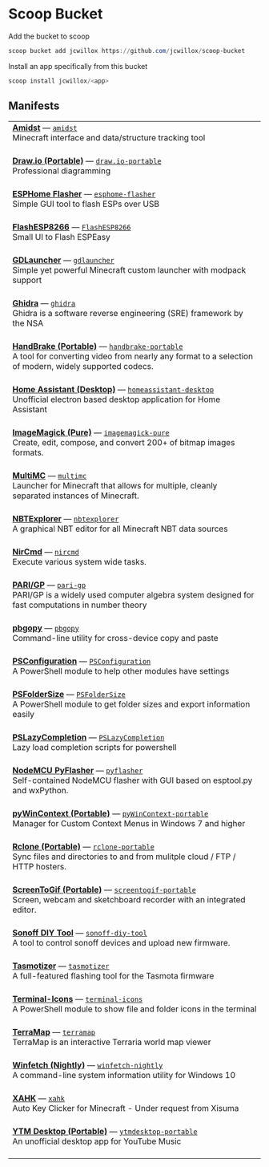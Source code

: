 # Scoop Bucket

Add the bucket to scoop

```powershell
scoop bucket add jcwillox https://github.com/jcwillox/scoop-bucket
```

Install an app specifically from this bucket

```powershell
scoop install jcwillox/<app>
```

## Manifests

<table>
<tr><td><a href='https://github.com/toolbox4minecraft/amidst'><b>Amidst</b></a> — <a href='bucket/amidst.json'><code>amidst</code></a> <br> Minecraft interface and data/structure tracking tool <br><br></td></tr>
<tr><td><a href='https://www.draw.io'><b>Draw.io (Portable)</b></a> — <a href='bucket/draw.io-portable.json'><code>draw.io-portable</code></a> <br> Professional diagramming <br><br></td></tr>
<tr><td><a href='https://github.com/esphome/esphome-flasher'><b>ESPHome Flasher</b></a> — <a href='bucket/esphome-flasher.json'><code>esphome-flasher</code></a> <br> Simple GUI tool to flash ESPs over USB <br><br></td></tr>
<tr><td><a href='https://github.com/BattloXX/ESPEasyFlasher'><b>FlashESP8266</b></a> — <a href='bucket/FlashESP8266.json'><code>FlashESP8266</code></a> <br> Small UI to Flash ESPEasy <br><br></td></tr>
<tr><td><a href='https://gdevs.io/'><b>GDLauncher</b></a> — <a href='bucket/gdlauncher.json'><code>gdlauncher</code></a> <br> Simple yet powerful Minecraft custom launcher with modpack support <br><br></td></tr>
<tr><td><a href='https://ghidra-sre.org/'><b>Ghidra</b></a> — <a href='bucket/ghidra.json'><code>ghidra</code></a> <br> Ghidra is a software reverse engineering (SRE) framework by the NSA <br><br></td></tr>
<tr><td><a href='https://handbrake.fr'><b>HandBrake (Portable)</b></a> — <a href='bucket/handbrake-portable.json'><code>handbrake-portable</code></a> <br> A tool for converting video from nearly any format to a selection of modern, widely supported codecs. <br><br></td></tr>
<tr><td><a href='https://github.com/mrvnklm/homeassistant-desktop'><b>Home Assistant (Desktop)</b></a> — <a href='bucket/homeassistant-desktop.json'><code>homeassistant-desktop</code></a> <br> Unofficial electron based desktop application for Home Assistant <br><br></td></tr>
<tr><td><a href='https://imagemagick.org/'><b>ImageMagick (Pure)</b></a> — <a href='bucket/imagemagick-pure.json'><code>imagemagick-pure</code></a> <br> Create, edit, compose, and convert 200+ of bitmap images formats. <br><br></td></tr>
<tr><td><a href='https://multimc.org/'><b>MultiMC</b></a> — <a href='bucket/multimc.json'><code>multimc</code></a> <br> Launcher for Minecraft that allows for multiple, cleanly separated instances of Minecraft. <br><br></td></tr>
<tr><td><a href='https://github.com/jaquadro/NBTExplorer'><b>NBTExplorer</b></a> — <a href='bucket/nbtexplorer.json'><code>nbtexplorer</code></a> <br> A graphical NBT editor for all Minecraft NBT data sources <br><br></td></tr>
<tr><td><a href='https://www.nirsoft.net/utils/nircmd.html'><b>NirCmd</b></a> — <a href='bucket/nircmd.json'><code>nircmd</code></a> <br> Execute various system wide tasks. <br><br></td></tr>
<tr><td><a href='https://pari.math.u-bordeaux.fr/'><b>PARI/GP</b></a> — <a href='bucket/pari-gp.json'><code>pari-gp</code></a> <br> PARI/GP is a widely used computer algebra system designed for fast computations in number theory <br><br></td></tr>
<tr><td><a href='https://github.com/nakabonne/pbgopy'><b>pbgopy</b></a> — <a href='bucket/pbgopy.json'><code>pbgopy</code></a> <br> Command-line utility for cross-device copy and paste <br><br></td></tr>
<tr><td><a href='https://github.com/PoshCode/Configuration'><b>PSConfiguration</b></a> — <a href='bucket/PSConfiguration.json'><code>PSConfiguration</code></a> <br> A PowerShell module to help other modules have settings <br><br></td></tr>
<tr><td><a href='https://github.com/gngrninja/PSFolderSize'><b>PSFolderSize</b></a> — <a href='bucket/PSFolderSize.json'><code>PSFolderSize</code></a> <br> A PowerShell module to get folder sizes and export information easily <br><br></td></tr>
<tr><td><a href='https://github.com/Cologler/PSLazyCompletion'><b>PSLazyCompletion</b></a> — <a href='bucket/PSLazyCompletion.json'><code>PSLazyCompletion</code></a> <br> Lazy load completion scripts for powershell <br><br></td></tr>
<tr><td><a href='https://github.com/marcelstoer/nodemcu-pyflasher'><b>NodeMCU PyFlasher</b></a> — <a href='bucket/pyflasher.json'><code>pyflasher</code></a> <br> Self-contained NodeMCU flasher with GUI based on esptool.py and wxPython. <br><br></td></tr>
<tr><td><a href='https://github.com/VodBox/pyWinContext'><b>pyWinContext (Portable)</b></a> — <a href='bucket/pyWinContext-portable.json'><code>pyWinContext-portable</code></a> <br> Manager for Custom Context Menus in Windows 7 and higher <br><br></td></tr>
<tr><td><a href='https://rclone.org'><b>Rclone (Portable)</b></a> — <a href='bucket/rclone-portable.json'><code>rclone-portable</code></a> <br> Sync files and directories to and from mulitple cloud / FTP / HTTP hosters. <br><br></td></tr>
<tr><td><a href='https://www.screentogif.com/'><b>ScreenToGif (Portable)</b></a> — <a href='bucket/screentogif-portable.json'><code>screentogif-portable</code></a> <br> Screen, webcam and sketchboard recorder with an integrated editor. <br><br></td></tr>
<tr><td><a href='https://github.com/itead/Sonoff_Devices_DIY_Tools'><b>Sonoff DIY Tool</b></a> — <a href='bucket/sonoff-diy-tool.json'><code>sonoff-diy-tool</code></a> <br> A tool to control sonoff devices and upload new firmware. <br><br></td></tr>
<tr><td><a href='https://github.com/tasmota/tasmotizer'><b>Tasmotizer</b></a> — <a href='bucket/tasmotizer.json'><code>tasmotizer</code></a> <br> A full-featured flashing tool for the Tasmota firmware <br><br></td></tr>
<tr><td><a href='https://github.com/devblackops/Terminal-Icons'><b>Terminal-Icons</b></a> — <a href='bucket/terminal-icons.json'><code>terminal-icons</code></a> <br> A PowerShell module to show file and folder icons in the terminal <br><br></td></tr>
<tr><td><a href='https://terramap.github.io/windows.html'><b>TerraMap</b></a> — <a href='bucket/terramap.json'><code>terramap</code></a> <br> TerraMap is an interactive Terraria world map viewer <br><br></td></tr>
<tr><td><a href='https://github.com/lptstr/winfetch'><b>Winfetch (Nightly)</b></a> — <a href='bucket/winfetch-nightly.json'><code>winfetch-nightly</code></a> <br> A command-line system information utility for Windows 10 <br><br></td></tr>
<tr><td><a href='https://github.com/monpjc/XAHK'><b>XAHK</b></a> — <a href='bucket/xahk.json'><code>xahk</code></a> <br> Auto Key Clicker for Minecraft - Under request from Xisuma <br><br></td></tr>
<tr><td><a href='https://ytmdesktop.app'><b>YTM Desktop (Portable)</b></a> — <a href='bucket/ytmdesktop-portable.json'><code>ytmdesktop-portable</code></a> <br> An unofficial desktop app for YouTube Music <br><br></td></tr>
</table>

